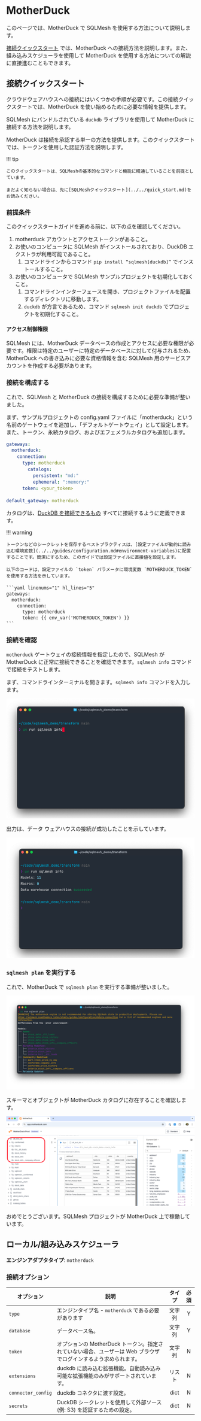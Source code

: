# MotherDuck

このページでは、MotherDuck で SQLMesh を使用する方法について説明します。

[接続クイックスタート](#connection-quickstart) では、MotherDuck への接続方法を説明します。また、組み込みスケジューラを使用して MotherDuck を使用する方法についての解説に直接進むこともできます。

## 接続クイックスタート

クラウドウェアハウスへの接続にはいくつかの手順が必要です。この接続クイックスタートでは、MotherDuck を使い始めるために必要な情報を提供します。

SQLMesh にバンドルされている `duckdb` ライブラリを使用して MotherDuck に接続する方法を説明します。

MotherDuck は接続を承認する単一の方法を提供します。このクイックスタートでは、トークンを使用した認証方法を説明します。

!!! tip

    このクイックスタートは、SQLMeshの基本的なコマンドと機能に精通していることを前提としています。

    まだよく知らない場合は、先に[SQLMeshクイックスタート](../../quick_start.md)をお読みください。

### 前提条件

このクイックスタートガイドを進める前に、以下の点を確認してください。

1. motherduck アカウントとアクセストークンがあること。
2. お使いのコンピュータに SQLMesh がインストールされており、DuckDB エクストラが利用可能であること。
    1. コマンドラインからコマンド `pip install “sqlmesh[duckdb]”` でインストールすること。
3. お使いのコンピュータで SQLMesh サンプルプロジェクトを初期化しておくこと。
    1. コマンドラインインターフェースを開き、プロジェクトファイルを配置するディレクトリに移動します。
    2. `duckdb` が方言であるため、コマンド `sqlmesh init duckdb` でプロジェクトを初期化すること。

#### アクセス制御権限

SQLMesh には、MotherDuck データベースの作成とアクセスに必要な権限が必要です。権限は特定のユーザーに特定のデータベースに対して付与されるため、MotherDuck への書き込みに必要な資格情報を含む SQLMesh 用のサービスアカウントを作成する必要があります。

### 接続を構成する

これで、SQLMesh と MotherDuck の接続を構成するために必要な準備が整いました。

まず、サンプルプロジェクトの config.yaml ファイルに「motherduck」という名前のゲートウェイを追加し、「デフォルトゲートウェイ」として設定します。また、トークン、永続カタログ、およびエフェメラルカタログも追加します。

```yaml
gateways:
  motherduck:
    connection:
      type: motherduck
        catalogs:
          persistent: "md:"
          ephemeral: ":memory:"
      token: <your_token>

default_gateway: motherduck
```

カタログは、[DuckDB を接続できるもの](./duckdb.md#other-connection-catalogs-example) すべてに接続するように定義できます。

!!! warning

    トークンなどのシークレットを保存するベストプラクティスは、[設定ファイルが動的に読み込む環境変数](../../guides/configuration.md#environment-variables)に配置することです。簡潔にするため、このガイドでは設定ファイルに直接値を設定します。

    以下のコードは、設定ファイルの `token` パラメータに環境変数 `MOTHERDUCK_TOKEN` を使用する方法を示しています。

    ```yaml linenums="1" hl_lines="5"
    gateways:
      motherduck:
        connection:
          type: motherduck
          token: {{ env_var('MOTHERDUCK_TOKEN') }}
    ```

### 接続を確認

`motherduck` ゲートウェイの接続情報を指定したので、SQLMesh が MotherDuck に正常に接続できることを確認できます。`sqlmesh info` コマンドで接続をテストします。

まず、コマンドラインターミナルを開きます。`sqlmesh info` コマンドを入力します。

![](./motherduck/sqlmesh_info.png)

出力は、データ ウェアハウスの接続が成功したことを示しています。

![](./motherduck/info_output.png)

### `sqlmesh plan` を実行する

これで、MotherDuck で `sqlmesh plan` を実行する準備が整いました。

![](./motherduck/sqlmesh_plan.png)

スキーマとオブジェクトが MotherDuck カタログに存在することを確認します。

![](./motherduck/motherduck_ui.png)

おめでとうございます。SQLMesh プロジェクトが MotherDuck 上で稼働しています。


## ローカル/組み込みスケジューラ

**エンジンアダプタタイプ**: `motherduck`

### 接続オプション

| オプション | 説明 | タイプ | 必須 |
|--------------------|----------------------------------------------------------------------------------------------------------------------------|:-------:|:--------:|
| `type` | エンジンタイプ名 - `motherduck` である必要があります | 文字列 | Y |
| `database` | データベース名。 | 文字列 | Y |
| `token` | オプションの MotherDuck トークン。指定されていない場合、ユーザーは Web ブラウザでログインするよう求められます。 | 文字列 | N |
| `extensions` | duckdb に読み込む拡張機能。自動読み込み可能な拡張機能のみがサポートされています。 | リスト | N |
| `connector_config` | duckdb コネクタに渡す設定。 | dict | N |
| `secrets` | DuckDB シークレットを使用して外部ソース (例: S3) を認証するための設定。 | dict | N |